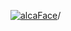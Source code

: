 [![alcaFace](https://camo.githubusercontent.com/2ee094c4af74cb0ec2e19388fccfb809837623e3/68747470733a2f2f7374617469632d63646e2e6a74766e772e6e65742f656d6f7469636f6e732f76312f3332383632362f312e30)](https://twitch.tv/Alca)/

<!--
# My "Popular" CodePens

<table>
	<tr>
		<th></th>
		<th>Title</th>
		<th>Last updated</th>
	</tr>
	<tr>
		<td><a href="https://codepen.io/Alca/pen/yLPbrJX" rel="nofollow"><img src="https://codepen.io/alca/pen/yLPbrJX/image/default.png" width="100" height="56.25"></a></td>
		<td><a href="https://codepen.io/Alca/pen/yLPbrJX" rel="nofollow">A Pen by Jacob Foster</a></td>
		<td>Feb 11, 2022</td>
	</tr>
	<tr>
		<td><a href="https://codepen.io/Alca/pen/ExbmMyZ" rel="nofollow"><img src="https://codepen.io/alca/pen/ExbmMyZ/image/default.png" width="100" height="56.25"></a></td>
		<td><a href="https://codepen.io/Alca/pen/ExbmMyZ" rel="nofollow">A Pen by Jacob Foster</a></td>
		<td>Feb 11, 2022</td>
	</tr>
	<tr>
		<td><a href="https://codepen.io/Alca/pen/VwrpQvP" rel="nofollow"><img src="https://codepen.io/alca/pen/VwrpQvP/image/default.png" width="100" height="56.25"></a></td>
		<td><a href="https://codepen.io/Alca/pen/VwrpQvP" rel="nofollow">A Pen by Jacob Foster</a></td>
		<td>Feb 9, 2022</td>
	</tr>
	<tr>
		<td><a href="https://codepen.io/Alca/pen/ZEaBedG" rel="nofollow"><img src="https://codepen.io/alca/pen/ZEaBedG/image/default.png" width="100" height="56.25"></a></td>
		<td><a href="https://codepen.io/Alca/pen/ZEaBedG" rel="nofollow">A Pen by Jacob Foster</a></td>
		<td>Feb 6, 2022</td>
	</tr>
	<tr>
		<td><a href="https://codepen.io/Alca/pen/LYObWzR" rel="nofollow"><img src="https://codepen.io/alca/pen/LYObWzR/image/default.png" width="100" height="56.25"></a></td>
		<td><a href="https://codepen.io/Alca/pen/LYObWzR" rel="nofollow">A Pen by Jacob Foster</a></td>
		<td>Feb 6, 2022</td>
	</tr>
	<tr>
		<td><a href="https://codepen.io/Alca/pen/RwjopRp" rel="nofollow"><img src="https://codepen.io/alca/pen/RwjopRp/image/default.png" width="100" height="56.25"></a></td>
		<td><a href="https://codepen.io/Alca/pen/RwjopRp" rel="nofollow">A Pen by Jacob Foster</a></td>
		<td>Feb 6, 2022</td>
	</tr>
	<tr>
		<td><a href="https://codepen.io/Alca/pen/ExbNWxq" rel="nofollow"><img src="https://codepen.io/alca/pen/ExbNWxq/image/default.png" width="100" height="56.25"></a></td>
		<td><a href="https://codepen.io/Alca/pen/ExbNWxq" rel="nofollow">A Pen by Jacob Foster</a></td>
		<td>Feb 6, 2022</td>
	</tr>
	<tr>
		<td><a href="https://codepen.io/Alca/pen/PoOGxdm" rel="nofollow"><img src="https://codepen.io/alca/pen/PoOGxdm/image/default.png" width="100" height="56.25"></a></td>
		<td><a href="https://codepen.io/Alca/pen/PoOGxdm" rel="nofollow">A Pen by Jacob Foster</a></td>
		<td>Feb 5, 2022</td>
	</tr>
	<tr>
		<td><a href="https://codepen.io/Alca/pen/oNoLGYQ" rel="nofollow"><img src="https://codepen.io/alca/pen/oNoLGYQ/image/default.png" width="100" height="56.25"></a></td>
		<td><a href="https://codepen.io/Alca/pen/oNoLGYQ" rel="nofollow">Rudeism</a></td>
		<td>Feb 4, 2022</td>
	</tr>
	<tr>
		<td><a href="https://codepen.io/Alca/pen/jOGovEj" rel="nofollow"><img src="https://codepen.io/alca/pen/jOGovEj/image/default.png" width="100" height="56.25"></a></td>
		<td><a href="https://codepen.io/Alca/pen/jOGovEj" rel="nofollow">A Pen by Jacob Foster</a></td>
		<td>Jan 20, 2022</td>
	</tr>
</table>

---

###### Last updated: Fri, 11 Feb 2022 05:06:28 GMT
-->
